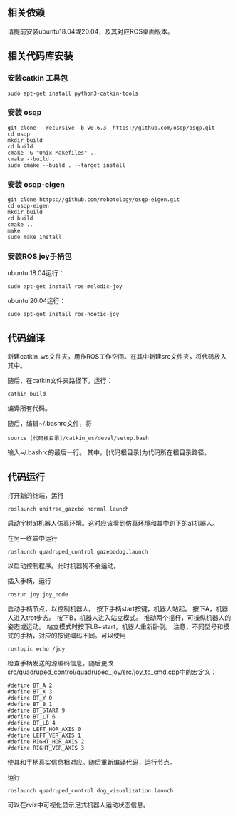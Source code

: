 
## 相关依赖
请提前安装ubuntu18.04或20.04，及其对应ROS桌面版本。

## 相关代码库安装
### 安装catkin 工具包
```
sudo apt-get install python3-catkin-tools
```

### 安装 osqp
```
git clone --recursive -b v0.6.3  https://github.com/osqp/osqp.git
cd osqp
mkdir build
cd build
cmake -G "Unix Makefiles" ..
cmake --build .
sudo cmake --build . --target install
```
### 安装 osqp-eigen
```
git clone https://github.com/robotology/osqp-eigen.git
cd osqp-eigen
mkdir build
cd build
cmake ..
make 
sudo make install 
```

### 安装ROS joy手柄包
ubuntu 18.04运行：
```
sudo apt-get install ros-melodic-joy
```
ubuntu 20.04运行：
```
sudo apt-get install ros-noetic-joy
```
## 代码编译
新建catkin_ws文件夹，用作ROS工作空间。在其中新建src文件夹，将代码放入其中。

随后，在catkin文件夹路径下，运行：
```
catkin build
```
编译所有代码。

随后，编辑~/.bashrc文件，将
```
source [代码根目录]/catkin_ws/devel/setup.bash
```
输入~/.bashrc的最后一行。
其中，[代码根目录]为代码所在根目录路径。

## 代码运行
打开新的终端，运行
```
roslaunch unitree_gazebo normal.launch
```
启动宇树a1机器人仿真环境。这时应该看到仿真环境和其中趴下的a1机器人。

在另一终端中运行
```
roslaunch quadruped_control gazebodog.launch
```
以启动控制程序。此时机器狗不会运动。

插入手柄，运行
```
rosrun joy joy_node
```
启动手柄节点，以控制机器人。
按下手柄start按键，机器人站起。
按下A，机器人进入trot步态。
按下B，机器人进入站立模式。
推动两个摇杆，可操纵机器人的姿态或运动。
站立模式时按下LB+start，机器人重新卧倒。
注意，不同型号和模式的手柄，对应的按键编码不同。可以使用
```
rostopic echo /joy
```
检查手柄发送的源编码信息。随后更改src/quadruped_control/quadruped_joy/src/joy_to_cmd.cpp中的宏定义：
```
#define BT_A 2
#define BT_X 3
#define BT_Y 0
#define BT_B 1
#define BT_START 9
#define BT_LT 6
#define BT_LB 4
#define LEFT_HOR_AXIS 0
#define LEFT_VER_AXIS 1
#define RIGHT_HOR_AXIS 2
#define RIGHT_VER_AXIS 3
```
使其和手柄真实信息相对应。随后重新编译代码，运行节点。

运行
```
roslaunch quadruped_control dog_visualization.launch
```
可以在rviz中可视化显示足式机器人运动状态信息。
